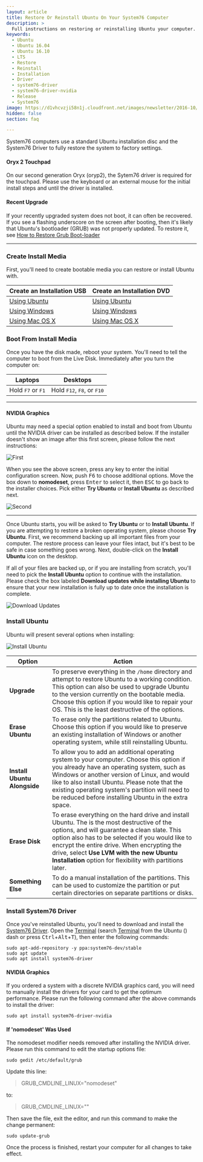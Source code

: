 ```yaml
---
layout: article
title: Restore Or Reinstall Ubuntu On Your System76 Computer
description: >
  Full instructions on restoring or reinstalling Ubuntu your computer.
keywords:
  - Ubuntu
  - Ubuntu 16.04
  - Ubuntu 16.10
  - LTS
  - Restore
  - Reinstall
  - Installation
  - Driver
  - system76-driver
  - system76-driver-nvidia
  - Release
  - System76
image: https://d1vhcvzji58n1j.cloudfront.net/images/newsletter/2016-10/16-c1f27f8de8.10.jpg
hidden: false
section: faq

---
```


System76 computers use a standard Ubuntu installation disc and the System76 Driver to fully restore the system to factory settings.

#### Oryx 2 Touchpad

On our second generation Oryx (oryp2), the Sytem76 driver is required for the touchpad.  Please use the keyboard or an external mouse for the initial install steps and until the driver is installed.

#### Recent Upgrade

If your recently upgraded system does not boot, it can often be recovered.  If you see a flashing underscore on the screen after booting, then it's likely that Ubuntu's bootloader (GRUB) was not properly updated. To restore it, see [How to Restore Grub Boot-loader](http://docs.system76.com/articles/grub)

---

### Create Install Media

First, you'll need to create bootable media you can restore or install Ubuntu with.

Create an Installation USB | Create an Installation DVD
--------------------------------- | ---------------------------
[Using Ubuntu](http://www.ubuntu.com/download/desktop/create-a-usb-stick-on-ubuntu) | [Using Ubuntu](http://www.ubuntu.com/download/desktop/burn-a-dvd-on-ubuntu)
[Using Windows](http://www.ubuntu.com/download/desktop/create-a-usb-stick-on-windows) | [Using Windows](http://www.ubuntu.com/download/desktop/burn-a-dvd-on-windows)
[Using Mac OS X](http://www.ubuntu.com/download/desktop/create-a-usb-stick-on-mac-osx) | [Using Mac OS X](http://www.ubuntu.com/download/desktop/burn-a-dvd-on-mac-osx)

### Boot From Install Media

Once you have the disk made, reboot your system. You'll need to tell the computer to boot from the Live Disk. Immediately after you turn the computer on:

Laptops                             | Desktops
----------------------------------- | ------------------------------------
Hold <kbd>F7</kbd> or <kbd>F1</kbd> | Hold <kbd>F12</kbd>, <kbd>F8</kbd>, or <kbd>F10</kbd>

---

#### NVIDIA Graphics

Ubuntu may need a special option enabled to install and boot from Ubuntu until the NVIDIA driver can be installed as described below. If the installer doesn't show an image after this first screen, please follow the next instructions:

![First](/images/restore/first.png)

When you see the above screen, press any key to enter the initial configuration screen. Now, push <kbd>F6</kbd> to choose additional options. Move the box down to **nomodeset**, press <kbd>Enter</kbd> to select it, then <kbd>ESC</kbd> to go back to the installer choices. Pick either **Try Ubuntu** or **Install Ubuntu** as described next.

![Second](/images/restore/second.png)

---

Once Ubuntu starts, you will be asked to **Try Ubuntu** or to **Install Ubuntu**. If you are attempting to restore a broken operating system, please choose **Try Ubuntu**. First, we recommend backing up all important files from your computer. The restore process can leave your files intact, but it's best to be safe in case something goes wrong. Next, double-click on the **Install Ubuntu** icon on the desktop.

If all of your files are backed up, or if you are installing from scratch, you'll need to pick the **Install Ubuntu** option to continue with the installation. Please check the box labeled **Download updates while installing Ubuntu** to ensure that your new installation is fully up to date once the installation is complete.

![Download Updates](/images/restore/updates.png)

### Install Ubuntu

Ubuntu will present several options when installing:

![Install Ubuntu](/images/restore/install.png)

Option | Action
----------- | ----------------
**Upgrade** | To preserve everything in the `/home` directory and attempt to restore Ubuntu to a working condition. This option can also be used to upgrade Ubuntu to the version currently on the bootable media. Choose this option if you would like to repair your OS. This is the least destructive of the options.
**Erase Ubuntu** | To erase only the partitions related to Ubuntu. Choose this option if you would like to preserve an existing installation of Windows or another operating system, while still reinstalling Ubuntu.
**Install Ubuntu Alongside** | To allow you to add an additional operating system to your computer. Choose this option if you already have an operating system, such as Windows or another version of Linux, and would like to also install Ubuntu. Please note that the existing operating system's partition will need to be reduced before installing Ubuntu in the extra space.
**Erase Disk** | To erase everything on the hard drive and install Ubuntu. The is the most destructive of the options, and will guarantee a clean slate. This option also has to be selected if you would like to encrypt the entire drive. When encrypting the drive, select **Use LVM with the new Ubuntu Installation** option for flexibility with partitions later.
**Something Else** | To do a manual installation of the partitions. This can be used to customize the partition or put certain directories on separate partitions or disks.

### Install System76 Driver

Once you've reinstalled Ubuntu, you'll need to download and install the <u>System76 Driver</u>. Open the <u>Terminal</u> (search <u>Terminal</u> from the Ubuntu (<i class="fl-ubuntu"></i>) dash or press <kbd>Ctrl</kbd>+<kbd>Alt</kbd>+<kbd>T</kbd>), then enter the following commands:

```
sudo apt-add-repository -y ppa:system76-dev/stable
sudo apt update
sudo apt install system76-driver
```

#### NVIDIA Graphics

If you ordered a system with a discrete NVIDIA graphics card, you will need to manually install the drivers for your card to get the optimum performance. Please run the following command after the above commands to install the driver:

```
sudo apt install system76-driver-nvidia
```

#### If 'nomodeset' Was Used

The nomodeset modifier needs removed after installing the NVIDIA driver. Please run this command to edit the startup options file:

```
sudo gedit /etc/default/grub
```

Update this line:

> GRUB_CMDLINE_LINUX="nomodeset"

to:

> GRUB_CMDLINE_LINUX=""

Then save the file, exit the editor, and run this command to make the change permanent:  

```
sudo update-grub
```

Once the process is finished, restart your computer for all changes to take effect.
